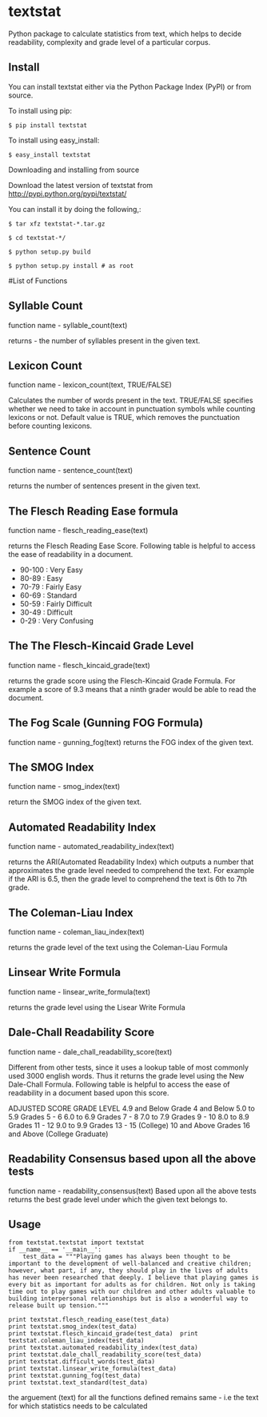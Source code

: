 textstat
========

Python package to calculate statistics from text, which helps to decide readability, complexity and grade level of a particular corpus.


Install
-------

You can install textstat either via the Python Package Index (PyPI) or from source.

To install using pip:

	$ pip install textstat
	
To install using easy_install:
	
	$ easy_install textstat

Downloading and installing from source

Download the latest version of textstat from http://pypi.python.org/pypi/textstat/

You can install it by doing the following,:

    $ tar xfz textstat-*.tar.gz
   
    $ cd textstat-*/
   
    $ python setup.py build
   
    $ python setup.py install # as root


#List of Functions

## Syllable Count

function name - syllable_count(text)

returns - the number of syllables present in the given text.

## Lexicon Count

function name - lexicon_count(text, TRUE/FALSE)

Calculates the number of words present in the text.
TRUE/FALSE specifies whether we need to take in account in punctuation symbols while counting lexicons or not.
Default value is TRUE, which removes the punctuation before counting lexicons.

## Sentence Count

function name - sentence_count(text)

returns the number of sentences present in the given text.


## The Flesch Reading Ease formula

function name - flesch_reading_ease(text)

returns the Flesch Reading Ease Score. Following table is helpful to access the ease of readability in a document.

* 90-100 : Very Easy 
* 80-89 : Easy 
* 70-79 : Fairly Easy 
* 60-69 : Standard 
* 50-59 : Fairly Difficult 
* 30-49 : Difficult 
* 0-29 : Very Confusing

## The The Flesch-Kincaid Grade Level

function name - flesch_kincaid_grade(text)

returns the grade score using the Flesch-Kincaid Grade Formula. For example a score of 9.3 means that a ninth grader would be able to read the document.

## The Fog Scale (Gunning FOG Formula)
function name - gunning_fog(text)
returns the FOG index of the given text.

## The SMOG Index
function name - smog_index(text)

return the SMOG index of the given text.

## Automated Readability Index
function name - automated_readability_index(text)

returns the ARI(Automated Readability Index) which outputs a number that approximates the grade level needed to comprehend the text.
For example if the ARI is 6.5, then the grade level to comprehend the text is 6th to 7th grade.

## The Coleman-Liau Index
function name - coleman_liau_index(text)

returns the grade level of the text using the Coleman-Liau Formula

## Linsear Write Formula
function name - linsear_write_formula(text)

returns the grade level using the Lisear Write Formula

## Dale-Chall Readability Score
function name - dale_chall_readability_score(text)

Different from other tests, since it uses a lookup table of most commonly used 3000 english words.
Thus it returns the grade level using the New Dale-Chall Formula. Following table is helpful to access the ease of readability in a document based upon this score. 

ADJUSTED SCORE	GRADE LEVEL
4.9 and Below	Grade 4 and Below
5.0 to 5.9	Grades 5 - 6
6.0 to 6.9	Grades 7 - 8
7.0 to 7.9	Grades 9 - 10
8.0 to 8.9	Grades 11 - 12
9.0 to 9.9	Grades 13 - 15 (College)
10 and Above	Grades 16 and Above (College Graduate)

## Readability Consensus based upon all the above tests
function name - readability_consensus(text)
Based upon all the above tests returns the best grade level under which the given text belongs to.


Usage
----------
	
	from textstat.textstat import textstat
	if __name__ == '__main__':
		test_data = """Playing games has always been thought to be important to the development of well-balanced and creative children; however, what part, if any, they should play in the lives of adults has never been researched that deeply. I believe that playing games is every bit as important for adults as for children. Not only is taking time out to play games with our children and other adults valuable to building interpersonal relationships but is also a wonderful way to release built up tension."""

	print textstat.flesch_reading_ease(test_data)
	print textstat.smog_index(test_data)
	print textstat.flesch_kincaid_grade(test_data)	print textstat.coleman_liau_index(test_data)
	print textstat.automated_readability_index(test_data)
	print textstat.dale_chall_readability_score(test_data)
	print textstat.difficult_words(test_data)
	print textstat.linsear_write_formula(test_data)
	print textstat.gunning_fog(test_data)
	print textstat.text_standard(test_data)

the arguement (text) for all the functions defined remains same - 
i.e the text for which statistics needs to be calculated










